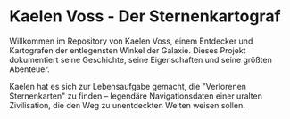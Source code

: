 # Kaelen Voss - Der Sternenkartograf

Willkommen im Repository von Kaelen Voss, einem Entdecker und Kartografen der entlegensten Winkel der Galaxie. Dieses Projekt dokumentiert seine Geschichte, seine Eigenschaften und seine größten Abenteuer.

Kaelen hat es sich zur Lebensaufgabe gemacht, die "Verlorenen Sternenkarten" zu finden – legendäre Navigationsdaten einer uralten Zivilisation, die den Weg zu unentdeckten Welten weisen sollen.
